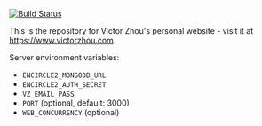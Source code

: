 [![Build Status](https://travis-ci.org/vzhou842/victorzhou.com.svg?branch=master)](https://travis-ci.org/vzhou842/victorzhou.com)

This is the repository for Victor Zhou's personal website - visit it at https://www.victorzhou.com.

Server environment variables:
- `ENCIRCLE2_MONGODB_URL`
- `ENCIRCLE2_AUTH_SECRET`
- `VZ_EMAIL_PASS`
- `PORT` (optional, default: 3000)
- `WEB_CONCURRENCY` (optional)
